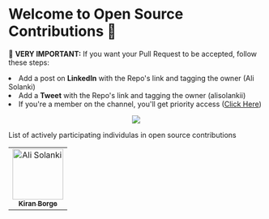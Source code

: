 # Welcome to Open Source Contributions 🍉

<p>🚨 <b>VERY IMPORTANT:</b> If you want your Pull Request to be accepted, follow these steps:
    <li>Add a post on <b>LinkedIn</b> with the Repo's link and tagging the owner (Ali Solanki)</li>
    <li>Add a <b>Tweet</b> with the Repo's link and tagging the owner (alisolankii)</li>
    <li>If you're a member on the channel, you'll get priority access (<a href="https://youtube.com/AliSolanki/join">Click Here</a>)</li>
</p>

<p align="center">
    <a href="https://www.youtube.com/watch?v=vi4gV5zCpiY">
        <img src="https://img.youtube.com/vi/v2X51AVgl3o/0.jpg"/>
    </a>
</p>

<p>List of actively participating individulas in open source contributions</p>

<table>
    <tbody>
        <tr>
        <td align="center">
                <a href="https://github.com/boorge">
                    <img src="https://avatars.githubusercontent.com/u/78689154?v=4" width="100px;" alt="Ali Solanki"/>
                    <br />
                    <sub><b>Kiran Borge</b></sub>
                </a> 
        </tr>
    </tbody>
</table>
